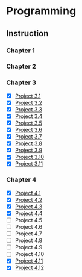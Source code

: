# Programming

## Instruction

<!-- ### Flowchart Examples

- [ ]  -->

### Chapter 1

<!-- - [ ] Project 1.1
- [ ] Project 1.2
- [ ] Project 1.3
- [ ] Project 1.4
- [ ] Project 1.5
- [ ] Project 1.6
- [ ] Project 1.7
- [ ] Project 1.8
- [ ] Project 1.9
- [ ] Project 1.10 -->

### Chapter 2

<!-- - [ ] Project 2.1
- [ ] Project 2.2
- [ ] Project 2.3
- [ ] Project 2.4
- [ ] Project 2.5
- [ ] Project 2.6
- [ ] Project 2.7
- [ ] Project 2.8
- [ ] Project 2.9
- [ ] Project 2.10 -->

### Chapter 3

- [X] [Project 3.1](Chapter_3/flowcharts_pseudocode/3.1/equilateral.md)
- [X] [Project 3.2](Chapter_3/flowcharts_pseudocode/3.2/right.md)
- [X] [Project 3.3](Chapter_3/flowcharts_pseudocode/3.3/guess.md)
- [X] [Project 3.4](Chapter_3/flowcharts_pseudocode/3.4/bouncy.md)
- [X] [Project 3.5](Chapter_3/flowcharts_pseudocode/3.5/population.md)
- [X] [Project 3.6](Chapter_3/flowcharts_pseudocode/3.6/leibniz.md)
- [X] [Project 3.7](Chapter_3/flowcharts_pseudocode/3.7/salary.md)
- [X] [Project 3.8](Chapter_3/flowcharts_pseudocode/3.8/gcd.md)
- [X] [Project 3.9](Chapter_3/flowcharts_pseudocode/3.9/sum.md)
- [X] [Project 3.10](Chapter_3/flowcharts_pseudocode/3.10/tidbit.md)
- [X] [Project 3.11](Chapter_3/flowcharts_pseudocode/3.11/sevens.md)

### Chapter 4

- [X] [Project 4.1](Chapter_4/flowcharts_pseudocode/4.1/encrypt.md)
- [X] [Project 4.2](Chapter_4/flowcharts_pseudocode/4.2/decrypt.md)
- [X] [Project 4.3](Chapter_4/flowcharts_pseudocode/4.3/project_4.3.md)
- [X] [Project 4.4](Chapter_4/flowcharts_pseudocode/4.4/project_4.4.md)
- [ ] Project 4.5
- [ ] Project 4.6
- [ ] Project 4.7
- [ ] Project 4.8
- [ ] Project 4.9
- [ ] Project 4.10
- [X] [Project 4.11](Chapter_4/flowcharts_pseudocode/4.11/textanalysis.md)
- [X] [Project 4.12](Chapter_4/flowcharts_pseudocode/4.12/payroll.md)
